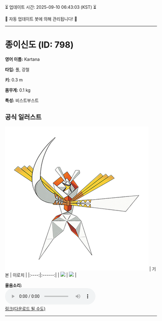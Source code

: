 
⏳ 업데이트 시간: 2025-09-10 06:43:03 (KST) ⏳

🤖 자동 업데이트 봇에 의해 관리됩니다! 🤖

---

# 종이신도 (ID: 798)
**영어 이름:** Kartana

**타입:** 풀, 강철

**키:** 0.3 m

**몸무게:** 0.1 kg

**특성:** 비스트부스트

## 공식 일러스트
![](https://raw.githubusercontent.com/PokeAPI/sprites/master/sprites/pokemon/other/official-artwork/798.png)
| 기본 | 이로치 |
|:----:|:------:|
| <img src="http://play.pokemonshowdown.com/sprites/ani/kartana.gif" width="200"> | <img src="http://play.pokemonshowdown.com/sprites/ani-shiny/kartana.gif" width="200"> |

**울음소리:**<br><audio controls src="https://raw.githubusercontent.com/PokeAPI/cries/main/cries/pokemon/latest/798.ogg"></audio><br> [링크(다운로드 될 수도)](https://raw.githubusercontent.com/PokeAPI/cries/main/cries/pokemon/latest/798.ogg)


---
